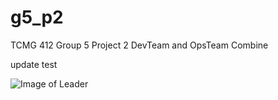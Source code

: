 # g5_p2
TCMG 412 Group 5 Project 2
DevTeam and OpsTeam Combine

update test

![Image of Leader](https://github.com/noahwoinicki/g5_p2/blob/master/leader.JPG?raw=true)
